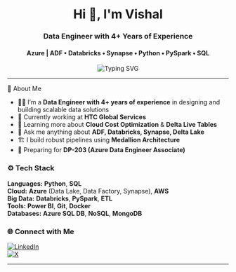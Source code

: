 <h1 align="center">Hi 👋, I'm Vishal</h1>
<h3 align="center">Data Engineer with 4+ Years of Experience</h3>
<h4 align="center">Azure | ADF • Databricks • Synapse • Python • PySpark • SQL</h4>

<p align="center">
  <img src="https://readme-typing-svg.demolab.com?font=Fira+Code&pause=1000&center=true&vCenter=true&width=435&lines=Building+Data+Pipelines+on+Azure!;Medallion+Architecture+Practitioner;Open+to+Freelance+Opportunities!" alt="Typing SVG" />
</p>

---


🌟 About Me

- 👨‍💼 I’m a **Data Engineer with 4+ years of experience** in designing and building scalable data solutions  
- 🏢 Currently working at **HTC Global Services**  
- 🌱 Learning more about **Cloud Cost Optimization** & **Delta Live Tables**  
- 💬 Ask me anything about **ADF, Databricks, Synapse, Delta Lake**  
- 🏗️ I build robust pipelines using **Medallion Architecture**  
- 🧠 Preparing for **DP-203 (Azure Data Engineer Associate)**  


### ⚙️ Tech Stack

**Languages:** **Python**, **SQL**  
**Cloud:** **Azure** (Data Lake, Data Factory, Synapse), **AWS**  
**Big Data:** **Databricks**, **PySpark**, **ETL**  
**Tools:** **Power BI**, **Git**, **Docker**  
**Databases:** **Azure SQL DB**, **NoSQL**, **MongoDB**


### 🌐 Connect with Me

<div align="left">

[![LinkedIn](https://img.shields.io/badge/LinkedIn-%230077B5?style=for-the-badge&logo=linkedin&logoColor=white)](https://www.linkedin.com/in/vishalmahire)  
[![X](https://img.shields.io/badge/X-%231DA1F2?style=for-the-badge&logo=twitter&logoColor=white)](https://x.com/vishu_mahire)

</div>

---


